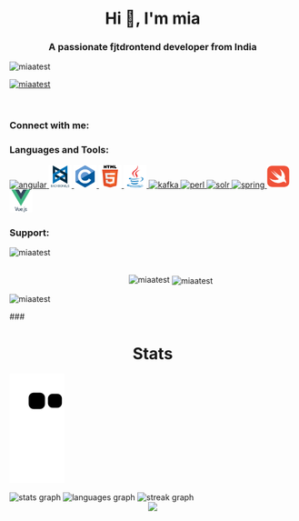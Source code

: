 <h1 align="center">Hi 👋, I'm mia</h1>
<h3 align="center">A passionate fjtdrontend developer from India</h3>

<p align="left"> <img src="https://komarev.com/ghpvc/?username=miaatest&label=Profile%20views&color=0e75b6&style=flat" alt="miaatest" /> </p>

<p align="left"> <a href="https://github.com/ryo-ma/github-profile-trophy"><img src="https://github-profile-trophy.vercel.app/?username=miaatest" alt="miaatest" /></a> </p>

<p align="left"> <a href="https://twitter.com/" target="blank"><img src="https://img.shields.io/twitter/follow/?logo=twitter&style=for-the-badge" alt="" /></a> </p>

<h3 align="left">Connect with me:</h3>
<p align="left">
</p>

<h3 align="left">Languages and Tools:</h3>
<p align="left"> <a href="https://angular.io" target="_blank" rel="noreferrer"> <img src="https://angular.io/assets/images/logos/angular/angular.svg" alt="angular" width="40" height="40"/> </a> <a href="https://backbonejs.org" target="_blank" rel="noreferrer"> <img src="https://raw.githubusercontent.com/devicons/devicon/master/icons/backbonejs/backbonejs-original-wordmark.svg" alt="backbonejs" width="40" height="40"/> </a> <a href="https://www.cprogramming.com/" target="_blank" rel="noreferrer"> <img src="https://raw.githubusercontent.com/devicons/devicon/master/icons/c/c-original.svg" alt="c" width="40" height="40"/> </a> <a href="https://www.w3.org/html/" target="_blank" rel="noreferrer"> <img src="https://raw.githubusercontent.com/devicons/devicon/master/icons/html5/html5-original-wordmark.svg" alt="html5" width="40" height="40"/> </a> <a href="https://www.java.com" target="_blank" rel="noreferrer"> <img src="https://raw.githubusercontent.com/devicons/devicon/master/icons/java/java-original.svg" alt="java" width="40" height="40"/> </a> <a href="https://kafka.apache.org/" target="_blank" rel="noreferrer"> <img src="https://www.vectorlogo.zone/logos/apache_kafka/apache_kafka-icon.svg" alt="kafka" width="40" height="40"/> </a> <a href="https://www.perl.org/" target="_blank" rel="noreferrer"> <img src="https://api.iconify.design/logos-perl.svg" alt="perl" width="40" height="40"/> </a> <a href="https://lucene.apache.org/solr/" target="_blank" rel="noreferrer"> <img src="https://www.vectorlogo.zone/logos/apache_solr/apache_solr-icon.svg" alt="solr" width="40" height="40"/> </a> <a href="https://spring.io/" target="_blank" rel="noreferrer"> <img src="https://www.vectorlogo.zone/logos/springio/springio-icon.svg" alt="spring" width="40" height="40"/> </a> <a href="https://developer.apple.com/swift/" target="_blank" rel="noreferrer"> <img src="https://raw.githubusercontent.com/devicons/devicon/master/icons/swift/swift-original.svg" alt="swift" width="40" height="40"/> </a> <a href="https://vuejs.org/" target="_blank" rel="noreferrer"> <img src="https://raw.githubusercontent.com/devicons/devicon/master/icons/vuejs/vuejs-original-wordmark.svg" alt="vuejs" width="40" height="40"/> </a> </p>

<h3 align="left">Support:</h3>
<p><a href="https://ko-fi.com/miaatest"> <img align="left" src="https://cdn.ko-fi.com/cdn/kofi3.png?v=3" height="50" width="210" alt="miaatest" /></a></p><br><br>

<p><img align="left" src="https://github-readme-stats.vercel.app/api/top-langs?username=miaatest&show_icons=true&locale=en&layout=compact" alt="miaatest" /></p>

<p>&nbsp;<img align="center" src="https://github-readme-stats.vercel.app/api?username=miaatest&show_icons=true&locale=en" alt="miaatest" /></p>

<p><img align="center" src="https://github-readme-streak-stats.herokuapp.com/?user=miaatest&" alt="miaatest" /></p>
###

<h1 align="center">Stats</h1>

![snake gif](https://github.com/miaatest/miaatest/blob/output/github-contribution-grid-snake.svg)

<div align="left">
  <img src="https://github-readme-stats.vercel.app/api?username=ismaildasci&hide_title=false&hide_rank=false&show_icons=true&include_all_commits=true&count_private=true&disable_animations=false&theme=tokyonight&locale=en&hide_border=true&order=1" height="200" alt="stats graph"  />
  <img src="https://github-readme-stats.vercel.app/api/top-langs?username=ismaildasci&locale=en&hide_title=false&layout=compact&card_width=320&langs_count=12&theme=tokyonight&hide_border=true&order=2" height="200" alt="languages graph"  />
   <img src="https://streak-stats.demolab.com?user=ismaildasci&locale=en&mode=daily&theme=tokyonight&hide_border=true&border_radius=5&order=3" height="340" alt="streak graph"  />

<div align="center">
  <img src="https://profile-counter.glitch.me/miaatest/count.svg?"  />
</div>

